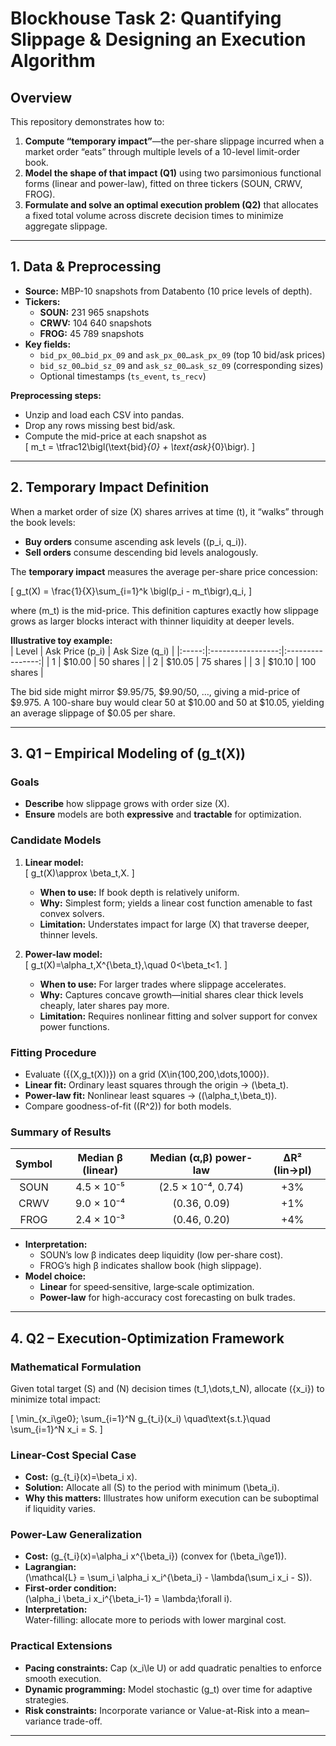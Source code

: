 # Blockhouse Task 2: Quantifying Slippage & Designing an Execution Algorithm

## Overview

This repository demonstrates how to:

1. **Compute “temporary impact”**—the per-share slippage incurred when a market order “eats” through multiple levels of a 10-level limit-order book.
2. **Model the shape of that impact (Q1)** using two parsimonious functional forms (linear and power-law), fitted on three tickers (SOUN, CRWV, FROG).
3. **Formulate and solve an optimal execution problem (Q2)** that allocates a fixed total volume across discrete decision times to minimize aggregate slippage.

---

## 1. Data & Preprocessing

- **Source:** MBP-10 snapshots from Databento (10 price levels of depth).  
- **Tickers:**  
  - **SOUN:** 231 965 snapshots  
  - **CRWV:** 104 640 snapshots  
  - **FROG:**  45 789 snapshots  
- **Key fields:**  
  - `bid_px_00…bid_px_09` and `ask_px_00…ask_px_09` (top 10 bid/ask prices)  
  - `bid_sz_00…bid_sz_09` and `ask_sz_00…ask_sz_09` (corresponding sizes)  
  - Optional timestamps (`ts_event`, `ts_recv`)  

**Preprocessing steps:**

- Unzip and load each CSV into pandas.  
- Drop any rows missing best bid/ask.  
- Compute the mid-price at each snapshot as  
  \[
    m_t = \tfrac12\bigl(\text{bid}_{0} + \text{ask}_{0}\bigr).
  \]

---

## 2. Temporary Impact Definition

When a market order of size \(X\) shares arrives at time \(t\), it “walks” through the book levels:

- **Buy orders** consume ascending ask levels \((p_i, q_i)\).  
- **Sell orders** consume descending bid levels analogously.

The **temporary impact** measures the average per-share price concession:

\[
  g_t(X)
  = \frac{1}{X}\sum_{i=1}^k \bigl(p_i - m_t\bigr)\,q_i,
\]

where \(m_t\) is the mid-price.  This definition captures exactly how slippage grows as larger blocks interact with thinner liquidity at deeper levels.

**Illustrative toy example:**  
| Level | Ask Price \(p_i\) | Ask Size \(q_i\) |
|:-----:|:-----------------:|:----------------:|
| 1     | \$10.00           | 50 shares        |
| 2     | \$10.05           | 75 shares        |
| 3     | \$10.10           | 100 shares       |

The bid side might mirror \$9.95/75, \$9.90/50, …, giving a mid-price of \$9.975. A 100-share buy would clear 50 at \$10.00 and 50 at \$10.05, yielding an average slippage of \$0.05 per share.

---

## 3. Q1 – Empirical Modeling of \(g_t(X)\)

### Goals

- **Describe** how slippage grows with order size \(X\).  
- **Ensure** models are both **expressive** and **tractable** for optimization.

### Candidate Models

1. **Linear model:**  
   \[
     g_t(X)\approx \beta_t\,X.
   \]  
   - **When to use:** If book depth is relatively uniform.  
   - **Why:** Simplest form; yields a linear cost function amenable to fast convex solvers.  
   - **Limitation:** Understates impact for large \(X\) that traverse deeper, thinner levels.

2. **Power-law model:**  
   \[
     g_t(X)=\alpha_t\,X^{\beta_t},\quad 0<\beta_t<1.
   \]  
   - **When to use:** For larger trades where slippage accelerates.  
   - **Why:** Captures concave growth—initial shares clear thick levels cheaply, later shares pay more.  
   - **Limitation:** Requires nonlinear fitting and solver support for convex power functions.

### Fitting Procedure

- Evaluate \(\{(X,g_t(X))\}\) on a grid \(X\in\{100,200,\dots,1000\}\).  
- **Linear fit:** Ordinary least squares through the origin → \(\beta_t\).  
- **Power-law fit:** Nonlinear least squares → \((\alpha_t,\beta_t)\).  
- Compare goodness-of-fit (\(R^2\)) for both models.

### Summary of Results

| Symbol | Median β (linear) | Median (α,β) power-law | ΔR² (lin→pl) |
|:------:|:-----------------:|:----------------------:|:------------:|
| SOUN   | 4.5 × 10⁻⁵        | (2.5 × 10⁻⁴, 0.74)     | +3%          |
| CRWV   | 9.0 × 10⁻⁴        | (0.36, 0.09)           | +1%          |
| FROG   | 2.4 × 10⁻³        | (0.46, 0.20)           | +4%          |

- **Interpretation:**  
  - SOUN’s low β indicates deep liquidity (low per-share cost).  
  - FROG’s high β indicates shallow book (high slippage).  
- **Model choice:**  
  - **Linear** for speed‐sensitive, large‐scale optimization.  
  - **Power-law** for high-accuracy cost forecasting on bulk trades.

---

## 4. Q2 – Execution-Optimization Framework

### Mathematical Formulation

Given total target \(S\) and \(N\) decision times \(t_1,\dots,t_N\), allocate \(\{x_i\}\) to minimize total impact:

\[
  \min_{x_i\ge0}\; \sum_{i=1}^N g_{t_i}(x_i)
  \quad\text{s.t.}\quad
  \sum_{i=1}^N x_i = S.
\]

### Linear-Cost Special Case

- **Cost:** \(g_{t_i}(x)=\beta_i x\).  
- **Solution:** Allocate all \(S\) to the period with minimum \(\beta_i\).  
- **Why this matters:** Illustrates how uniform execution can be suboptimal if liquidity varies.

### Power-Law Generalization

- **Cost:** \(g_{t_i}(x)=\alpha_i x^{\beta_i}\) (convex for \(\beta_i\ge1\)).  
- **Lagrangian:**  
  \(\mathcal{L} = \sum_i \alpha_i x_i^{\beta_i} - \lambda(\sum_i x_i - S)\).  
- **First-order condition:**  
  \(\alpha_i \beta_i x_i^{\beta_i-1} = \lambda\;\forall i\).  
- **Interpretation:**  
  Water-filling: allocate more to periods with lower marginal cost.

### Practical Extensions

- **Pacing constraints:** Cap \(x_i\le U\) or add quadratic penalties to enforce smooth execution.  
- **Dynamic programming:** Model stochastic \(g_t\) over time for adaptive strategies.  
- **Risk constraints:** Incorporate variance or Value-at-Risk into a mean–variance trade-off.

---


